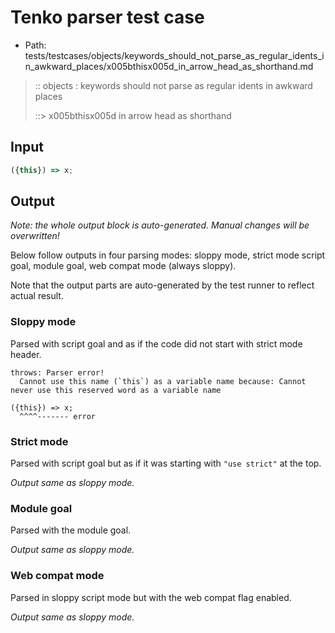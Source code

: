 # Tenko parser test case

- Path: tests/testcases/objects/keywords_should_not_parse_as_regular_idents_in_awkward_places/x005bthisx005d_in_arrow_head_as_shorthand.md

> :: objects : keywords should not parse as regular idents in awkward places
>
> ::> x005bthisx005d in arrow head as shorthand

## Input

`````js
({this}) => x;
`````

## Output

_Note: the whole output block is auto-generated. Manual changes will be overwritten!_

Below follow outputs in four parsing modes: sloppy mode, strict mode script goal, module goal, web compat mode (always sloppy).

Note that the output parts are auto-generated by the test runner to reflect actual result.

### Sloppy mode

Parsed with script goal and as if the code did not start with strict mode header.

`````
throws: Parser error!
  Cannot use this name (`this`) as a variable name because: Cannot never use this reserved word as a variable name

({this}) => x;
  ^^^^------- error
`````

### Strict mode

Parsed with script goal but as if it was starting with `"use strict"` at the top.

_Output same as sloppy mode._

### Module goal

Parsed with the module goal.

_Output same as sloppy mode._

### Web compat mode

Parsed in sloppy script mode but with the web compat flag enabled.

_Output same as sloppy mode._
